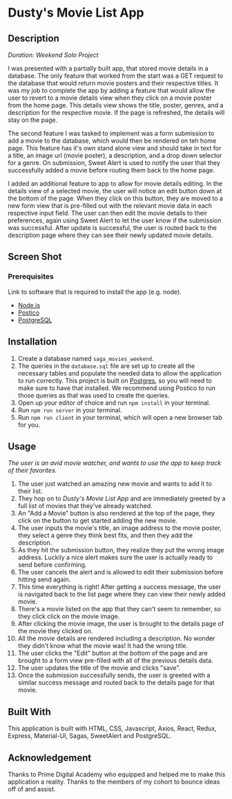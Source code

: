 # Dusty's Movie List App

## Description

_Duration: Weekend Solo Project_

I was presented with a partially built app, that stored movie details in a database. The only feature that worked from the start was a GET request to the database that would return movie posters and their respective titles. It was my job to complete the app by adding a feature that would allow the user to revert to a movie details view when they click on a movie poster from the home page. This details view shows the title, poster, genres, and a description for the respective movie. If the page is refreshed, the details will stay on the page.

The second feature I was tasked to implement was a form submission to add a movie to the database, which would then be rendered on teh home page. This feature has it's own stand alone view and should take in text for a title, an image url (movie poster), a description, and a drop down selector for a genre. On submission, Sweet Alert is used to notify the user that they successfully added a movie before routing them back to the home page.

I added an additional feature to app to allow for movie details editing. In the details view of a selected movie, the user will notice an edit button down at the bottom of the page. When they click on this button, they are moved to a new form view that is pre-filled out with the relevant movie data in each respective input field. The user can then edit the movie details to their preferences, again using Sweet Alert to let the user know if the submission was successful. After update is successful, the user is routed back to the description page where they can see their newly updated movie details.

## Screen Shot

### Prerequisites

Link to software that is required to install the app (e.g. node).

- [Node.js](https://nodejs.org/en/)
- [Postico](https://eggerapps.at/postico/)
- [PostgreSQL](https://www.postgresql.org/download/)

## Installation

1. Create a database named `saga_movies_weekend`.
2. The queries in the `database.sql` file are set up to create all the necessary tables and populate the needed data to allow the application to run correctly. This project is built on [Postgres](https://www.postgresql.org/download/), so you will need to make sure to have that installed. We recommend using Postico to run those queries as that was used to create the queries.
3. Open up your editor of choice and run `npm install` in your terminal. 
4. Run `npm run server` in your terminal.
5. Run `npm run client` in your terminal, which will open a new browser tab for you.

## Usage

_The user is an avid movie watcher, and wants to use the app to keep track of their favorites._

1. The user just watched an amazing new movie and wants to add it to their list.
2. They hop on to _Dusty's Movie List App_ and are immediately greeted by a full list of movies that they've already watched.
3. An "Add a Movie" button is also rendered at the top of the page, they click on the button to get started adding the new movie.
4. The user inputs the movie's title, an image address to the movie poster, they select a genre they think best fits, and then they add the description. 
5. As they hit the submission button, they realize they put the wrong image address. Luckily a nice alert makes sure the user is actually ready to send before confirming.
6. The user cancels the alert and is allowed to edit their submission before hitting send again.
7. This time everything is right! After getting a success message, the user is navigated back to the list page where they can view their newly added movie.
8. There's a movie listed on the app that they can't seem to remember, so they click click on the movie image.
9. After clicking the movie image, the user is brought to the details page of the movie they clicked on.
10. All the movie details are rendered including a description. No wonder they didn't know what the movie was! It had the wrong title.
11. The user clicks the "Edit" button at the bottom of the page and are brought to a form view pre-filled with all of the previous details data.
12. The user updates the title of the movie and clicks "save".
13. Once the submission successfully sends, the user is greeted with a similar success message and routed back to the details page for that movie.

## Built With

This application is built with HTML, CSS, Javascript, Axios, React, Redux, Express, Material-UI, Sagas, SweetAlert and PostgreSQL.

## Acknowledgement

Thanks to Prime Digital Academy who equipped and helped me to make this application a reality. Thanks to the members of my cohort to bounce ideas off of and assist.